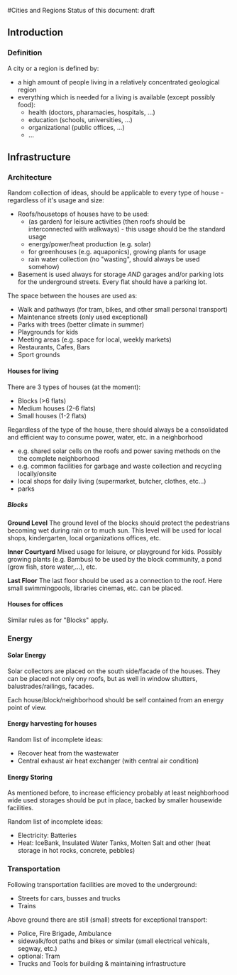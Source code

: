 #Cities and Regions
Status of this document: draft

## Introduction

### Definition
A city or a region is defined by:
- a high amount of people living in a relatively concentrated geological region
- everything which is needed for a living is available (except possibly food):
	- health (doctors, pharamacies, hospitals, ...)
	- education (schools, universities, ...)
	- organizational (public offices, ...)
	- ...

## Infrastructure


### Architecture

Random collection of ideas, should be applicable to every type of house - regardless of it's usage and size:
- Roofs/housetops of houses have to be used:
	- (as garden) for leisure activities (then roofs should be interconnected with walkways) - this usage should be the standard usage
	- energy/power/heat production (e.g. solar)
	- for greenhouses (e.g. aquaponics), growing plants for usage
	- rain water collection (no "wasting", should always be used somehow)
- Basement is used always for storage *AND* garages and/or parking lots for the underground streets. Every flat should have a parking lot.

The space between the houses are used as:
- Walk and pathways (for tram, bikes, and other small personal transport)
- Maintenance streets (only used exceptional)
- Parks with trees (better climate in summer)
- Playgrounds for kids
- Meeting areas (e.g. space for local, weekly markets)
- Restaurants, Cafes, Bars
- Sport grounds


#### Houses for living
There are 3 types of houses (at the moment):
- Blocks (>6 flats)
- Medium houses (2-6 flats)
- Small houses (1-2 flats)

Regardless of the type of the house, there should always be a consolidated and efficient way to consume power, water, etc. in a neighborhood
- e.g. shared solar cells on the roofs and power saving methods on the the complete neighborhood
- e.g. common facilities for garbage and waste collection and recycling locally/onsite
- local shops for daily living (supermarket, butcher, clothes, etc...)
- parks


##### Blocks

**Ground Level**
The ground level of the blocks should protect the pedestrians becoming wet during rain or to much sun. This level will be used for local shops, kindergarten, local organizations offices, etc.

**Inner Courtyard**
Mixed usage for leisure, or playground for kids. Possibly growing plants (e.g. Bambus) to be used by the block community, a pond (grow fish, store water,...), etc.

**Last Floor**
The last floor should be used as a connection to the roof. Here small swimmingpools, libraries cinemas, etc. can be placed.

#### Houses for offices
Similar rules as for "Blocks" apply.

### Energy
#### Solar Energy
Solar collectors are placed on the south side/facade of the houses. They can be placed not only ony roofs, but as well in window shutters, balustrades/railings, facades.

Each house/block/neighborhood should be self contained from an energy point of view.

#### Energy harvesting for houses
Random list of incomplete ideas:
- Recover heat from the wastewater
- Central exhaust air heat exchanger (with central air condition)

#### Energy Storing
As mentioned before, to increase efficiency probably at least neighborhood wide used storages should be put in place, backed by smaller housewide facilities.

Random list of incomplete ideas:
- Electricity: Batteries
- Heat: IceBank, Insulated Water Tanks, Molten Salt and other (heat storage in hot rocks, concrete, pebbles)

### Transportation
Following transportation facilities are moved to the underground:
- Streets for cars, busses and trucks
- Trains

Above ground there are still (small) streets for exceptional transport:
- Police, Fire Brigade, Ambulance
- sidewalk/foot paths and bikes or similar (small electrical vehicals, segway, etc.)
- optional: Tram
- Trucks and Tools for building & maintaining infrastructure


